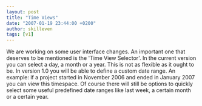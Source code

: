 ```yaml
---
layout: post
title: "Time Views"
date: "2007-01-19 23:44:00 +0200"
author: skilleven
tags: [v1]
---
```


We are working on some user interface changes.
An important one that deserves to be mentioned is the 'Time View Selector'.
In the current version you can select a day, a month or a year.
This is not as flexible as it ought to be.
In version 1.0 you will be able to define a custom date range.
An example: if a project started in November 2006 and ended in January 2007 you can view this timespace.
Of course there will still be options to quickly select some useful predefined date ranges like last week, a certain month or a certain year.
